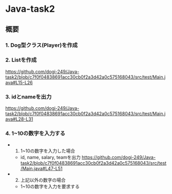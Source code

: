 # Java-task2

## 概要

### 1. Dog型クラス(Player)を作成

### 2. Listを作成
https://github.com/dogi-249/Java-task2/blob/c7f0f04838691acc30cb0f2a3d42a0c575168043/src/test/Main.java#L15-L26

### 3. idとnameを出力
https://github.com/dogi-249/Java-task2/blob/c7f0f04838691acc30cb0f2a3d42a0c575168043/src/test/Main.java#L28-L31

### 4. 1~10の数字を入力する
- 1. 1~10の数字を入力した場合
  - id, name, salary, teamを出力
    https://github.com/dogi-249/Java-task2/blob/c7f0f04838691acc30cb0f2a3d42a0c575168043/src/test/Main.java#L47-L51
- 2. 上記以外の数字の場合
  - 1~10の数字を入力を要求する
